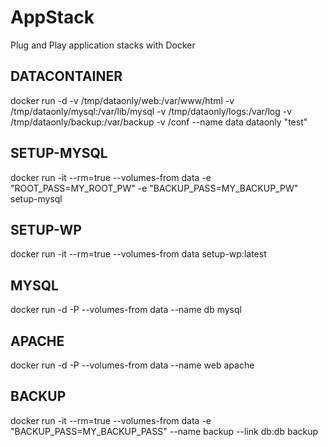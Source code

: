 AppStack
========

Plug and Play application stacks with Docker

DATACONTAINER
-------------

docker run -d -v /tmp/dataonly/web:/var/www/html -v /tmp/dataonly/mysql:/var/lib/mysql -v /tmp/dataonly/logs:/var/log -v /tmp/dataonly/backup:/var/backup -v /conf --name data dataonly "test"

SETUP-MYSQL
-----------

docker run -it --rm=true --volumes-from data -e "ROOT_PASS=MY_ROOT_PW" -e "BACKUP_PASS=MY_BACKUP_PW" setup-mysql

SETUP-WP
--------

docker run -it --rm=true --volumes-from data setup-wp:latest

MYSQL
-----

docker run -d -P --volumes-from data --name db mysql

APACHE
------

docker run -d -P --volumes-from data --name web apache

BACKUP
------
docker run -it --rm=true --volumes-from data -e "BACKUP_PASS=MY_BACKUP_PASS" --name backup --link db:db backup

